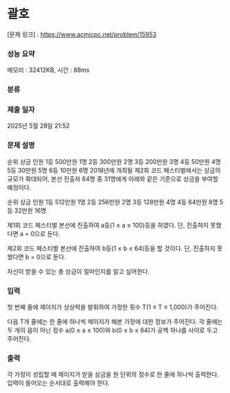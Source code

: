 # 괄호

[문제 링크] : https://www.acmicpc.net/problem/15953

### 성능 요약

메모리 : 32412KB, 시간 : 88ms

### 분류

### 제출 일자

2025년 5월 28일 21:52

### 문제 설명

<p>
순위	상금	인원
1등	500만원	1명
2등	300만원	2명
3등	200만원	3명
4등	50만원	4명
5등	30만원	5명
6등	10만원	6명
2018년에 개최될 제2회 코드 페스티벌에서는 상금의 규모가 확대되어, 본선 진출자 64명 중 31명에게 아래와 같은 기준으로 상금을 부여할 예정이다.

순위	상금	인원
1등	512만원	1명
2등	256만원	2명
3등	128만원	4명
4등	64만원	8명
5등	32만원	16명

제1회 코드 페스티벌 본선에 진출하여 a등(1 ≤ a ≤ 100)등을 하였다. 단, 진출하지 못했다면 a = 0으로 둔다.

제2회 코드 페스티벌 본선에 진출하여 b등(1 ≤ b ≤ 64)등을 할 것이다. 단, 진출하지 못했다면 b = 0으로 둔다.

자신이 받을 수 있는 총 상금이 얼마인지를 알고 싶어한다.
</p>

### 입력

<p>
첫 번째 줄에 제이지가 상상력을 발휘하여 가정한 횟수 T(1 ≤ T ≤ 1,000)가 주어진다.

다음 T개 줄에는 한 줄에 하나씩 제이지가 해본 가정에 대한 정보가 주어진다. 각 줄에는 두 개의 음이 아닌 정수 a(0 ≤ a ≤ 100)와 b(0 ≤ b ≤ 64)가 공백 하나를 사이로 두고 주어진다.
</p>

### 출력

<p>
각 가정이 성립할 때 제이지가 받을 상금을 원 단위의 정수로 한 줄에 하나씩 출력한다. 입력이 들어오는 순서대로 출력해야 한다.
</p>
